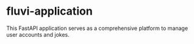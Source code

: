 # fluvi-application
This FastAPI application serves as a comprehensive platform to manage user accounts and jokes.
